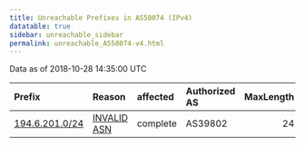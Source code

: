 ```yaml
---
title: Unreachable Prefixes in AS58074 (IPv4)
datatable: true
sidebar: unreachable_sidebar
permalink: unreachable_AS58074-v4.html
---
```


Data as of 2018-10-28 14:35:00 UTC


<div class="datatable-begin"></div>

| Prefix                                                 | Reason                                                                                                | affected   | Authorized AS   |   MaxLength | Anchor                                         |   unreachable /24s |
|:-------------------------------------------------------|:------------------------------------------------------------------------------------------------------|:-----------|:----------------|------------:|:-----------------------------------------------|-------------------:|
| [194.6.201.0/24](https://stat.ripe.net/194.6.201.0/24) | [INVALID ASN](https://rpki-validator.ripe.net/announcement-preview?asn=AS58074&prefix=194.6.201.0/24) | complete   | AS39802         |          24 | [RIPE](unreachable_RIPE_NCC_RPKI_Root-v4.html) |                  1 |

<div class="datatable-end"></div>